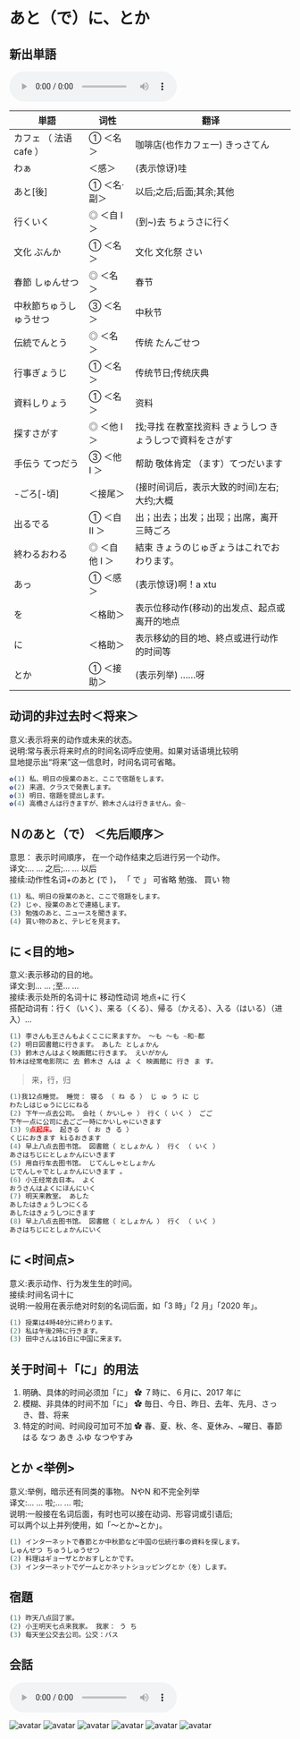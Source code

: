 # あと（で）に、とか

## 新出単語
<vue-plyr>
  <audio controls crossorigin playsinline loop>
    <source src="../audio/5-2-たんご.mp3" type="audio/mp3" />
  </audio>
 </vue-plyr>

 | 単語                                     | 词性          | 翻译                                                     |
| ---------------------------------------- | ------------- | -------------------------------------------------------- |
| <JpWord>カフェ</JpWord> （ 法语 cafe ）  | ① ＜名＞      | 咖啡店(也作カフェ一) きっさてん                          |
| <JpWord>わぁ</JpWord>                    | ＜感＞        | (表示惊讶)哇                                             |
| <JpWord>あと</JpWord>[後]                | ① ＜名·副＞   | 以后;之后;后面;其余;其他                                 |
| 行く<JpWord>いく </JpWord>               | ◎ ＜自 I ＞   | (到~)去 ちょうさに行く                                   |
| 文化<JpWord> ぶんか</JpWord>             | ① ＜名＞      | 文化 文化祭 さい                                         |
| 春節<JpWord> しゅんせつ </JpWord>        | ◎ ＜名＞      | 春节                                                     |
| 中秋節<JpWord>ちゅうしゅうせつ </JpWord> | ③ ＜名＞      | 中秋节                                                   |
| 伝統<JpWord>でんとう</JpWord>            | ◎ ＜名＞      | 传统 たんごせつ                                          |
| 行事<JpWord>ぎょうじ </JpWord>           | ① ＜名＞      | 传统节日;传统庆典                                        |
| 資料<JpWord>しりょう </JpWord>           | ① ＜名＞      | 资料                                                     |
| 探す<JpWord>さがす </JpWord>             | ◎ ＜他 I ＞   | 找;寻找 在教室找资料 きょうしつ きょうしつで資料をさがす |
| 手伝う<JpWord> てつだう </JpWord>        | ③ ＜他 I ＞   | 帮助 敬体肯定 （ます）てつだいます                       |
| <JpWord>-ごろ</JpWord>[-頃]              | ＜接尾＞      | (接时间词后，表示大致的时间)左右;大约;大概               |
| 出る<JpWord>でる </JpWord>               | ① ＜自 Ⅱ ＞   | 出；出去；出发；出现；出席，离开 三時ごろ                |
| 終わる<JpWord>おわる </JpWord>           | ◎ ＜自他 I ＞ | 結束 きょうのじゅぎょうはこれでおわります。              |
| <JpWord>あっ</JpWord>                    | ① ＜感＞      | (表示惊讶)啊！a xtu                                      |
| <JpWord>を</JpWord>                      | ＜格助＞      | 表示位移动作(移动)的出发点、起点或离开的地点             |
| <JpWord>に</JpWord>                      | ＜格助＞      | 表示移幼的目的地、終点或进行动作的时间等                 |
| <JpWord>とか</JpWord>                    | ① ＜接助＞    | (表示列举) ……呀                                          |

## 动词的非过去时＜将来＞

意义:表示将来的动作或未来的状态。  
说明:常与表示将来时点的时间名词呼应使用。如果对话语境比较明  
显地提示出“将来”这一信息时，时间名词可省略。

```ts
✿(1) 私、明日の授業のあと、ここで宿題をします。
✿(2) 来週、クラスで発表します。
✿(3) 明日、宿題を提出します。
✿(4) 高橋さんは行きますが、鈴木さんは行きません。会~
```

## Ｎのあと（で） ＜先后顺序＞

意思： 表示时间順序， 在一个动作结束之后进行另一个动作。  
译文:… … 之后;… … 以后  
接续:动作性名词+のあと (で )， 「 で 」 可省略 勉強、 買い 物

```ts
(1) 私、明日の授業のあと、ここで宿題をします。
(2) じゃ、授業のあとで連絡します。
(3) 勉強のあと、ニュ一スを聞きます。
(4) 買い物のあと、テレビを見ます。

```

## に <目的地>

意义:表示移动的目的地。  
译文:到… … ;至… …  
接续:表示处所的名词十に 移动性动词 地点+に 行く  
搭配动词有：行く（いく）、来る（くる）、帰る（かえる）、入る（はいる）（进入）...

```ts
(1) 李さんも王さんもよくここに来ますか。 ～も ～も ~和~都
(2) 明日図書館に行きます。 あした としょかん
(3) 鈴木さんはよく映画館に行きます。 えいがかん
铃木は经常电影院に 去 鈴木さ んは よ く 映画館に 行き ま す。
```

> 来，行，归

```ts
(1)我12点睡觉。 睡觉： 寝る （ ね る ） じ ゅ う に じ
わたしはじゅうにじにねる
(2) 下午一点去公司。 会社（ かいしゃ ） 行く（ いく ） ごご
下午一点に公司に去ごご一時にかいしゃにいきます
(3) 9点起床。 起きる （ お き る ）
くじにおきます kiるおきます
(4) 早上八点去图书馆。 図書館（ としょかん ） 行く （ いく ）
あさはちじにとしょかんにいきます
(5) 用自行车去图书馆。 じてんしゃとしょかん
じでんしゃでとしょかんにいきます 。
(6) 小王经常去日本。 よく
おうさんはよくにほんにいく
(7) 明天来教室。 あした
あしたはきょうしつにくる
あしたはきょうしつにきます
(8) 早上八点去图书馆。 図書館（ としょかん ） 行く （ いく ）
あさはちじにとしょかんにいく
```

## に <时间点>

意义:表示动作、行为发生生的时间。  
接续:时间名词十に  
说明:一般用在表示绝对时刻的名词后面，如「3 時」「2 月」「2020 年」。

```ts
(1) 授業は4時40分に終わります。
(2) 私は午後2時に行きます。
(3) 田中さんは16日に中国に来ます。
```

## 关于时间＋「に」的用法

1. 明确、具体的时间必须加「に」
   ✿ ７時に、６月に、2017 年に
2. 模糊、非具体的时间不加「に」
   ✿ 毎日、今日、昨日、去年、先月、さっき、昔、将来
3. 特定的时间、时间段可加可不加
   ✿ 春、夏、秋、冬、夏休み、~曜日、春節
   はる なつ あき ふゆ なつやすみ


## とか <举例>
意义:举例，暗示还有同类的事物。 NやN 和不完全列举  
译文:… … 啦;… … 啦;  
说明:一般接在名词后面，有时也可以接在动词、形容词或引语后;  
可以两个以上并列使用，如「～とか~とか」。  

```ts
(1) インタ一ネットで春節とか中秋節など中国の伝統行事の資料を探します。
しゅんせつ ちゅうしゅうせつ
(2) 料理はギョ一ザとかおすしとかです。
(3) インタ一ネットでゲ一ムとかネットショッピングとか（を）します。
```
## 宿題

```ts
(1) 昨天八点回了家。
(2) 小王明天七点来我家。 我家： う ち
(3) 每天坐公交去公司。公交：バス
```

## 会話
<vue-plyr>
  <audio controls crossorigin playsinline loop>
    <source src="../audio/5-2-かいわ.mp3" type="audio/mp3" />
  </audio>
 </vue-plyr>

![avatar](../images/5-2-かいわ-1.png)
![avatar](../images/5-2-かいわ-2.png)
![avatar](../images/5-2-かいわ-3.png)
![avatar](../images/5-2-かいわ-4.png)
![avatar](../images/5-2-かいわ-5.png)
![avatar](../images/5-2-かいわ-6.png)
